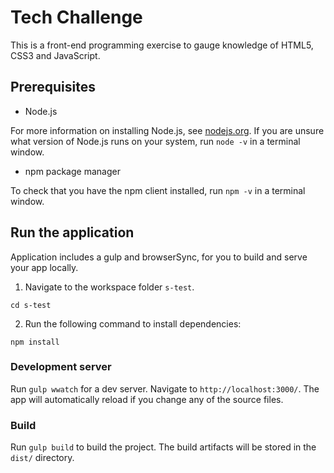 # Tech Challenge

This is a front-end programming exercise to gauge knowledge of HTML5, CSS3 and JavaScript.

## Prerequisites

* Node.js

For more information on installing Node.js, see [nodejs.org](https://nodejs.org/). If you are unsure what version of Node.js runs on your system, run `node -v` in a terminal window.

* npm package manager

To check that you have the npm client installed, run `npm -v` in a terminal window.

## Run the application

Application includes a gulp and browserSync, for you to build and serve your app locally.

1. Navigate to the workspace folder `s-test`.

```
cd s-test
```

2. Run the following command to install dependencies:

```
npm install
```

### Development server

Run `gulp wwatch` for a dev server. Navigate to `http://localhost:3000/`. The app will automatically reload if you change any of the source files.

### Build

Run `gulp build` to build the project. The build artifacts will be stored in the `dist/` directory.

